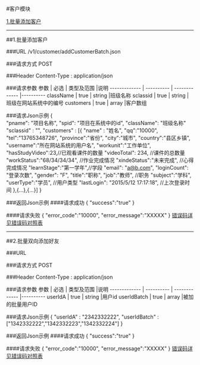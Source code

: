 #客户模块 

[1.批量添加客户](#1)

---
##<a id="1">1.批量添加客户</a>

###<a id="1.1">URL</a>
/v1/customer/addCustomerBatch.json

###<a id="1.2">请求方式</a>
POST

###<a id="1.3">Header</a>
Content-Type : application/json

###<a id="1.4">请求参数</a>
     参数      | 必选 	    | 类型及范围     |说明
-------------  | ---------- | -------------  |---------- 
className      | true	      | string         |班级名称
sclassid       | true	      | string         |班级在网站系统中的编号
customers      | true       | array          |客户数组

###<a id="1.5">请求Json示例</a>
	{       
		"pname": "项目名称",
		"spid": "项目在系统中的id",
		"className": "班级名称"
		"sclassid" : "",
		"customers" : [{
		  "name" : "姓名",
		  "qq":"10000",
		  "tel":"13765348726",
		  "province":"省份",
		  "city":"城市",
		  "country":"县区乡镇",
		  "username":"所在网站系统的用户名",
		  "workunit":"工作单位",
		  "hasStudyVideo":23,//已观看课件的数量
		  "videoTotal": 234, //课件的总数量
		  "workStatus":"68/34/34/34", //作业完成情况
		  "xindeStatus":"未来完成", //心得完成情况
		  "learnStage":"第一学年",//学段
		  "email": "a@b.com",
		  "loginCount": "登录次数",
		  "gender": "F",
		  "title":"职称",
		  "job":"教师", //职务
		  "subject":"学科",
		  "userType":"学员", //用户类型
		  "lastLogin": "2015/5/12 17:17:18", //上次登录时间
		},{...},{...}]
	}

###<a id="1.6">返回Json示例</a>
####<a id="1.6.1">请求成功</a>
	{
		"success":"true"
	}

####<a id="1.6.2">请求失败</a>
	{
		"error_code":"10000",
		"error_message":"XXXXX"
	}
[错误码详见错误码对照表](错误码对照表.md)

---
##<a id="2">2.批量双向添加好友</a>

###<a id="2.1">URL</a>


###<a id="2.2">请求方式</a>
POST

###<a id="2.3">Header</a>
Content-Type : application/json

###<a id="2.4">请求参数</a>
     参数      | 必选 	    | 类型及范围     |说明
-------------  | ---------- | -------------  |---------- 
userIdA        | true	    | string         |用户id
userIdBatch    | true       | array          |被加的批量用户ID


###<a id="2.5">请求Json示例</a>
	{
		"userIdA" : "2342332222",
		"userIdBatch" :["1342332222","1342332223","1342332224"]
	}

###<a id="2.6">返回Json示例</a>
####<a id="2.6.1">请求成功</a>
	{
		"success":"true"
	}

####<a id="2.6.2">请求失败</a>
	{
		"error_code":"10000",
		"error_message":"XXXXX"
	}
[错误码详见错误码对照表](错误码对照表.md)

